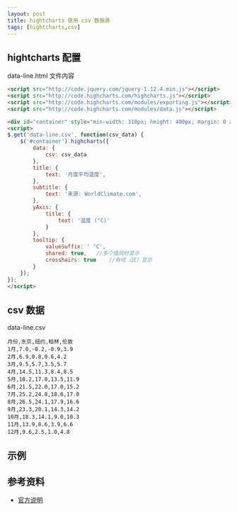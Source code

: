 ```yaml
---
layout: post
title: hightcharts 使用 csv 数据源
tags: [hightcharts,csv]
---
```


## hightcharts 配置

data-line.html 文件内容

```html
<script src="http://code.jquery.com/jquery-1.12.4.min.js"></script>
<script src="http://code.highcharts.com/highcharts.js"></script>
<script src="http://code.highcharts.com/modules/exporting.js"></script>
<script src="http://code.highcharts.com/modules/data.js"></script>

<div id="container" style="min-width: 310px; height: 400px; margin: 0 auto"></div>
<script>
$.get('data-line.csv', function(csv_data) {
    $('#container').highcharts({
        data: {
            csv: csv_data
        },
        title: {
            text: '月度平均温度',
        },
        subtitle: {
            text: '来源: WorldClimate.com',
        },
        yAxis: {
            title: {
                text: '温度 (°C)'
            }
        },
        tooltip: {
            valueSuffix: ' °C',
            shared: true,   //多个值同时显示
            crosshairs: true    //有线（区）显示
        }
    });
});
</script>
```

## csv 数据

data-line.csv

```
月份,东京,纽约,柏林,伦敦
1月,7.0,-0.2,-0.9,3.9
2月,6.9,0.8,0.6,4.2
3月,9.5,5.7,3.5,5.7
4月,14.5,11.3,8.4,8.5
5月,18.2,17.0,13.5,11.9
6月,21.5,22.0,17.0,15.2
7月,25.2,24.8,18.6,17.0
8月,26.5,24.1,17.9,16.6
9月,23.3,20.1,14.3,14.2
10月,18.3,14.1,9.0,10.3
11月,13.9,8.6,3.9,6.6
12月,9.6,2.5,1.0,4.8
```

## 示例

<script src="http://cdn.bootcss.com/highcharts/5.0.6/highcharts.js"></script>
<script src="http://cdn.bootcss.com/highcharts/5.0.6/js/modules/exporting.js"></script>
<script src="http://cdn.bootcss.com/highcharts/5.0.6/modules/data.js"></script>

<div id="highcharts_area"></div>
<script>
$.get('/assets/demo/data-line.csv', function(csv_data) {
    $('#highcharts_area').highcharts({
        data: {
            csv: csv_data
        },
        title: {
            text: '月度平均温度',
        },
        subtitle: {
            text: '来源: XXX',
        },
        yAxis: {
            title: {
                text: '温度 (°C)'
            }
        },
        tooltip: {
            valueSuffix: ' °C',
            shared: true,
            crosshairs: true
        }
    });
});
</script>

## 参考资料

* [官方说明](http://www.highcharts.com/docs/working-with-data/data-module)

